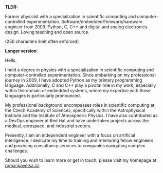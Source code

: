 **TLDR:**

Former physicist with a specialization in scientific computing and computer-controlled experimentation. Software/embedded/firmware/hardware engineer from 2009. Python, C, C++ and digital and analog electronics design. Loving teaching and open source.

(250 characters limit often enforced)

**Longer version:**

Hello,

I hold a degree in physics with a specialization in scientific computing and computer-controlled experimentation. Since embarking on my professional journey in 2009, I have adopted Python as my primary programming language. Additionally, C and C++ play a pivotal role in my work, especially within the domain of embedded systems, where my expertise with these languages is particularly pronounced.

My professional background encompasses roles in scientific computing at the Czech Academy of Sciences, specifically within the Astrophysical Institute and the Institute of Atmospheric Physics. I have also contributed as a DevOps engineer at Red Hat and have undertaken projects across the medical, aerospace, and industrial sectors.

Presently, I am an independent engineer with a focus on artificial intelligence. I dedicate my time to training and mentoring fellow engineers and providing consultancy services to companies navigating complex challenges.

Should you wish to learn more or get in touch, please visit my homepage at [romanpavelka.cz](https://romanpavelka.cz).
